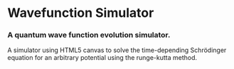 # Wavefunction Simulator
### A quantum wave function evolution simulator.
A simulator using HTML5 canvas to solve the time-depending Schrödinger equation for an arbitrary potential using the runge-kutta method.
